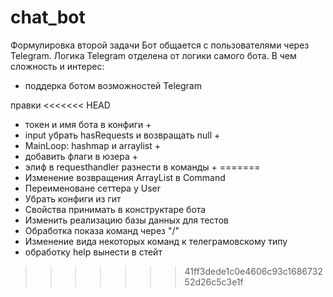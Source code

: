 # chat_bot
Формулировка второй задачи
Бот общается с пользователями через Telegram. 
Логика Telegram отделена от логики самого бота.
В чем сложность и интерес:
- поддерка ботом возможностей Telegram 


правки
<<<<<<< HEAD
- токен и имя бота в конфиги +
- input убрать hasRequests и возвращать null +
- MainLoop: hashmap и arraylist +
- добавить флаги в юзера +
- элиф в requesthandler разнести в команды +
=======
- Изменение возвращения ArrayList в Command
- Переименоване сеттера у User
- Убрать конфиги из гит
- Свойства принимать в конструктаре бота
- Изменить реализацию базы данных для тестов
- Обработка показа команд через "/"
- Изменение вида некоторых команд к телеграмовскому типу
- обработку help вынести в стейт
>>>>>>> 41ff3dede1c0e4606c93c168673252d26c5c3e1f
